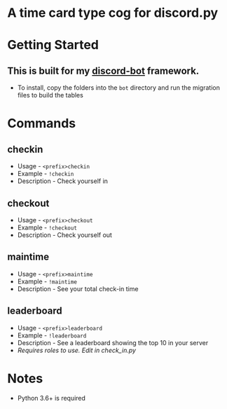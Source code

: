 # A time card type cog for discord.py

# Getting Started
## This is built for my [discord-bot](https://github.com/stroupbslayen/discord-bot) framework.
- To install, copy the folders into the `bot` directory and run the migration files to build the tables

# Commands
## checkin        
- Usage - `<prefix>checkin`
- Example - `!checkin`
- Description - Check yourself in

## checkout       
- Usage - `<prefix>checkout`
- Example - `!checkout`
- Description - Check yourself out

## maintime       
- Usage - `<prefix>maintime`
- Example - `!maintime`
- Description - See your total check-in time

## leaderboard       
- Usage - `<prefix>leaderboard`
- Example - `!leaderboard`
- Description - See a leaderboard showing the top 10 in your server
- *Requires roles to use. Edit in check_in.py*

# Notes
- Python 3.6+ is required
